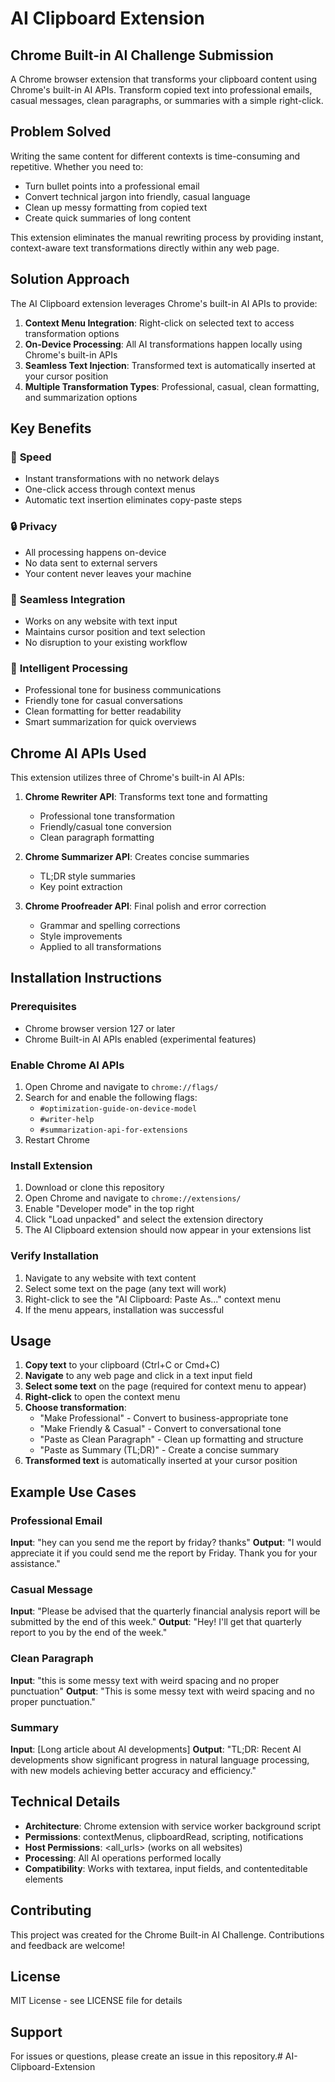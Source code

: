 # AI Clipboard Extension

## Chrome Built-in AI Challenge Submission

A Chrome browser extension that transforms your clipboard content using Chrome's built-in AI APIs. Transform copied text into professional emails, casual messages, clean paragraphs, or summaries with a simple right-click.

## Problem Solved

Writing the same content for different contexts is time-consuming and repetitive. Whether you need to:
- Turn bullet points into a professional email
- Convert technical jargon into friendly, casual language
- Clean up messy formatting from copied text
- Create quick summaries of long content

This extension eliminates the manual rewriting process by providing instant, context-aware text transformations directly within any web page.

## Solution Approach

The AI Clipboard extension leverages Chrome's built-in AI APIs to provide:

1. **Context Menu Integration**: Right-click on selected text to access transformation options
2. **On-Device Processing**: All AI transformations happen locally using Chrome's built-in APIs
3. **Seamless Text Injection**: Transformed text is automatically inserted at your cursor position
4. **Multiple Transformation Types**: Professional, casual, clean formatting, and summarization options

## Key Benefits

### 🚀 **Speed**
- Instant transformations with no network delays
- One-click access through context menus
- Automatic text insertion eliminates copy-paste steps

### 🔒 **Privacy**
- All processing happens on-device
- No data sent to external servers
- Your content never leaves your machine

### 🎯 **Seamless Integration**
- Works on any website with text input
- Maintains cursor position and text selection
- No disruption to your existing workflow

### 🧠 **Intelligent Processing**
- Professional tone for business communications
- Friendly tone for casual conversations
- Clean formatting for better readability
- Smart summarization for quick overviews

## Chrome AI APIs Used

This extension utilizes three of Chrome's built-in AI APIs:

1. **Chrome Rewriter API**: Transforms text tone and formatting
   - Professional tone transformation
   - Friendly/casual tone conversion
   - Clean paragraph formatting

2. **Chrome Summarizer API**: Creates concise summaries
   - TL;DR style summaries
   - Key point extraction

3. **Chrome Proofreader API**: Final polish and error correction
   - Grammar and spelling corrections
   - Style improvements
   - Applied to all transformations

## Installation Instructions

### Prerequisites
- Chrome browser version 127 or later
- Chrome Built-in AI APIs enabled (experimental features)

### Enable Chrome AI APIs
1. Open Chrome and navigate to `chrome://flags/`
2. Search for and enable the following flags:
   - `#optimization-guide-on-device-model`
   - `#writer-help`
   - `#summarization-api-for-extensions`
3. Restart Chrome

### Install Extension
1. Download or clone this repository
2. Open Chrome and navigate to `chrome://extensions/`
3. Enable "Developer mode" in the top right
4. Click "Load unpacked" and select the extension directory
5. The AI Clipboard extension should now appear in your extensions list

### Verify Installation
1. Navigate to any website with text content
2. Select some text on the page (any text will work)
3. Right-click to see the "AI Clipboard: Paste As..." context menu
4. If the menu appears, installation was successful

## Usage

1. **Copy text** to your clipboard (Ctrl+C or Cmd+C)
2. **Navigate** to any web page and click in a text input field
3. **Select some text** on the page (required for context menu to appear)
4. **Right-click** to open the context menu
5. **Choose transformation**:
   - "Make Professional" - Convert to business-appropriate tone
   - "Make Friendly & Casual" - Convert to conversational tone
   - "Paste as Clean Paragraph" - Clean up formatting and structure
   - "Paste as Summary (TL;DR)" - Create a concise summary
6. **Transformed text** is automatically inserted at your cursor position

## Example Use Cases

### Professional Email
**Input**: "hey can you send me the report by friday? thanks"
**Output**: "I would appreciate it if you could send me the report by Friday. Thank you for your assistance."

### Casual Message
**Input**: "Please be advised that the quarterly financial analysis report will be submitted by the end of this week."
**Output**: "Hey! I'll get that quarterly report to you by the end of the week."

### Clean Paragraph
**Input**: "this is some messy text    with weird spacing and no proper punctuation"
**Output**: "This is some messy text with weird spacing and no proper punctuation."

### Summary
**Input**: [Long article about AI developments]
**Output**: "TL;DR: Recent AI developments show significant progress in natural language processing, with new models achieving better accuracy and efficiency."

## Technical Details

- **Architecture**: Chrome extension with service worker background script
- **Permissions**: contextMenus, clipboardRead, scripting, notifications
- **Host Permissions**: <all_urls> (works on all websites)
- **Processing**: All AI operations performed locally
- **Compatibility**: Works with textarea, input fields, and contenteditable elements

## Contributing

This project was created for the Chrome Built-in AI Challenge. Contributions and feedback are welcome!

## License

MIT License - see LICENSE file for details

## Support

For issues or questions, please create an issue in this repository.#   A I - C l i p b o a r d - E x t e n s i o n  
 